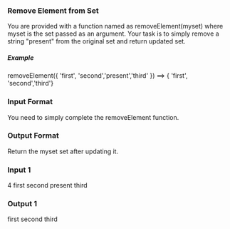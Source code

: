 ### Remove Element from Set

You are provided with a function named as removeElement(myset) where myset is the set passed as an argument.
Your task is to simply remove a string "present" from the original set and return updated set.

##### Example
removeElement({ 'first', 'second','present','third' }) ==> { 'first', 'second','third'}

### Input Format
You need to simply complete the removeElement function.

### Output Format
Return the myset set after updating it.

### Input 1
4
first second present third

### Output 1
first second third